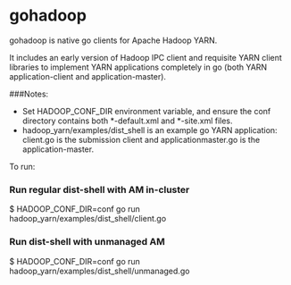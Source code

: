 gohadoop
========

gohadoop is native go clients for Apache Hadoop YARN.

It includes an early version of Hadoop IPC client and requisite YARN client libraries to implement YARN applications completely in go (both YARN application-client and application-master).

###Notes: 
* Set HADOOP_CONF_DIR environment variable, and ensure the conf directory contains both *-default.xml and *-site.xml files.
* hadoop_yarn/examples/dist_shell is an example go YARN application: client.go is the submission client and applicationmaster.go is the application-master. 

To run:
  

### Run regular dist-shell with AM in-cluster

$ HADOOP_CONF_DIR=conf go run hadoop_yarn/examples/dist_shell/client.go


### Run dist-shell with unmanaged AM

$ HADOOP_CONF_DIR=conf go run hadoop_yarn/examples/dist_shell/unmanaged.go
